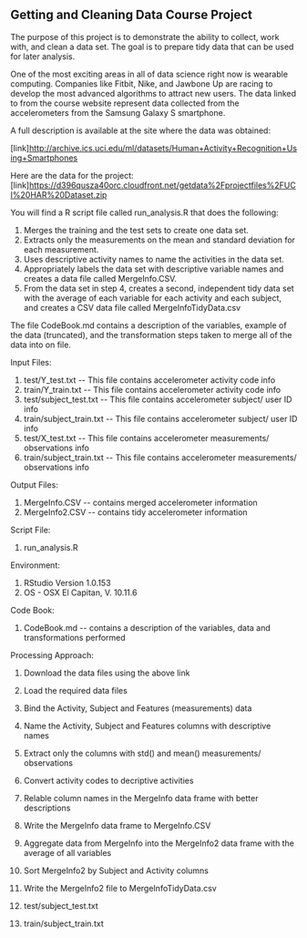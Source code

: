 ## Getting and Cleaning Data Course Project

The purpose of this project is to demonstrate the ability to collect, work with, and clean a data set. The goal is to prepare tidy data that can be used for later analysis. 

One of the most exciting areas in all of data science right now is wearable computing. Companies like Fitbit, Nike, and Jawbone Up are racing to develop the most advanced algorithms to attract new users. The data linked to from the course website represent data collected from the accelerometers from the Samsung Galaxy S smartphone. 

A full description is available at the site where the data was obtained:

[link]http://archive.ics.uci.edu/ml/datasets/Human+Activity+Recognition+Using+Smartphones

Here are the data for the project:
[link]https://d396qusza40orc.cloudfront.net/getdata%2Fprojectfiles%2FUCI%20HAR%20Dataset.zip

You will find a R script file called run_analysis.R that does the following: 
1. Merges the training and the test sets to create one data set.
2. Extracts only the measurements on the mean and standard deviation for each measurement. 
3. Uses descriptive activity names to name the activities in the data set.
4. Appropriately labels the data set with descriptive variable names and creates a data file called MergeInfo.CSV.
5. From the data set in step 4, creates a second, independent tidy data set with the average of each variable for each activity and each subject, and creates a CSV data file called MergeInfoTidyData.csv
     
The file CodeBook.md contains a description of the variables, example of the data (truncated), and the transformation steps taken to merge all of the data into on file.

Input Files:
1. test/Y_test.txt  -- This file contains accelerometer activity code info
2. train/Y_train.txt -- This file contains accelerometer activity code info
3. test/subject_test.txt  -- This file contains accelerometer subject/ user ID info
4. train/subject_train.txt -- This file contains accelerometer subject/ user ID info
5. test/X_test.txt -- This file contains accelerometer measurements/ observations info
6. train/subject_train.txt -- This file contains accelerometer measurements/ observations info

Output Files:
1. MergeInfo.CSV -- contains merged accelerometer information
2. MergeInfo2.CSV -- contains tidy accelerometer information

Script File:
1. run_analysis.R

Environment:
1. RStudio Version 1.0.153
2. OS - OSX El Capitan, V. 10.11.6

Code Book:
1. CodeBook.md --  contains a description of the variables, data and transformations performed

Processing Approach:
1. Download the data files using the above link
2. Load the required data files
3. Bind the Activity, Subject and Features (measurements) data
4. Name the Activity, Subject and Features columns with descriptive names
5. Extract only the columns with std() and mean() measurements/ observations
6. Convert activity codes to decriptive activities
7. Relable column names in the MergeInfo data frame with better descriptions
8. Write the MergeInfo data frame to MergeInfo.CSV
9. Aggregate data from MergeInfo into the MergeInfo2 data frame with the average of all variables
10. Sort MergeInfo2 by Subject and Activity columns
11. Write the MergeInfo2 file to MergeInfoTidyData.csv




1. test/subject_test.txt
2. train/subject_train.txt